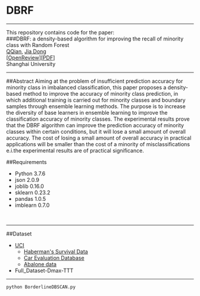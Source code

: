 # DBRF<br>
------
This repository contains code for the paper:<br>
###DBRF: a density-based algorithm for improving the recall of minority class with Random Forest<br>
[QQian](#), [Jia Dong](#)<br>
[[OpenReview](#)][[PDF](#)]<br>
Shanghai University<br>

-----
##Abstract
Aiming at the problem of insufficient prediction accuracy for minority class in imbalanced classification, this paper proposes a density-based method to improve the accuracy of minority class prediction, in which additional training is carried out for minority classes and boundary samples through ensemble learning methods. The purpose is to increase the diversity of base learners in ensemble learning to improve the classification accuracy of minority classes. The experimental results prove that the DBRF algorithm can improve the prediction accuracy of minority classes within certain conditions, but it will lose a small amount of overall accuracy. The cost of losing a small amount of overall accuracy in practical applications will be smaller than the cost of a minority of misclassifications e.i.the experimental results are of practical significance.



##Requirements<br>
* Python 3.7.6
* json 2.0.9
* joblib 0.16.0
* sklearn 0.23.2
* pandas 1.0.5
* imblearn 0.7.0
<br>

----
##Dataset<br>
* [UCI](#)
    * [Haberman's Survival Data](#)
    * [Car Evaluation Database](#)
    * [Abalone data](#)
* Full_Dataset-Dmax-TTT<br>

---


```python
python BorderlineDBSCAN.py

```

